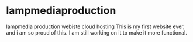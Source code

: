 # lampmediaproduction
lampmedia production webiste cloud hosting
This is my first website ever, and i am so proud of this. I am still working on it to make it more functional.
